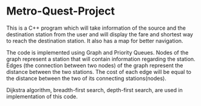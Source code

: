 # Metro-Quest-Project

This is a C++ program which will take information of the source and the destination station from the user and will display the fare and shortest way to reach the destination station. It also has a map for better navigation.

The code is implemented using Graph and Priority Queues. Nodes of the graph represent a station that will contain information regarding the station. Edges (the connection between two nodes) of the graph represent the distance between the two stations. The cost of each edge will be equal to the distance between the two of its connecting stations(nodes).

Dijkstra algorithm, breadth-first search, depth-first search, are used in implementation of this code.

